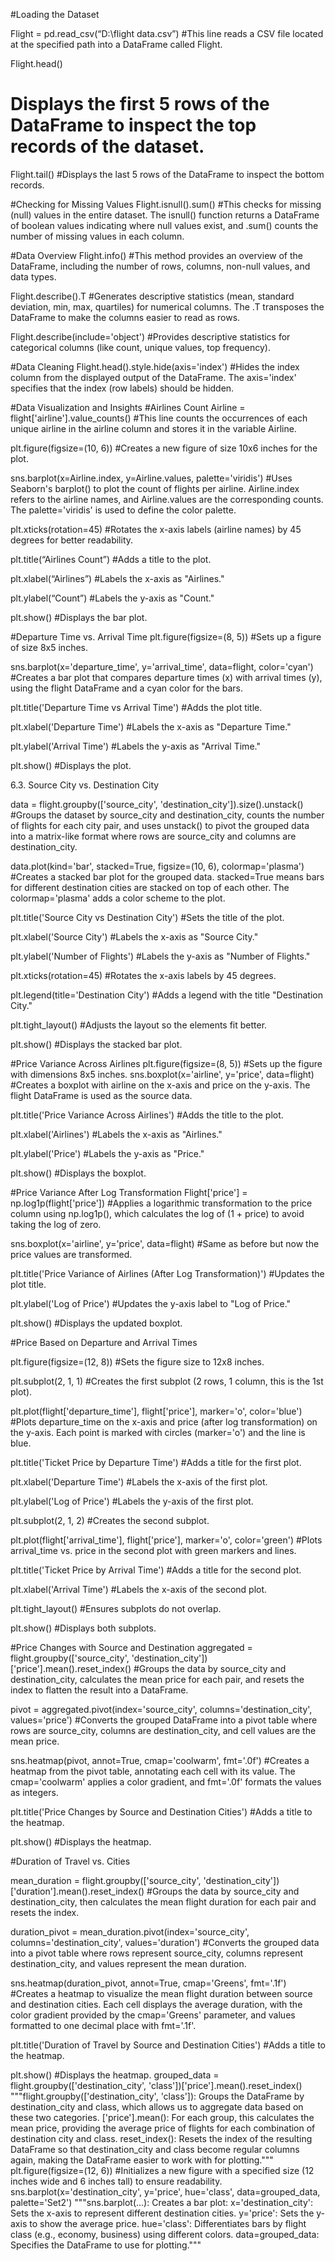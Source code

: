 #Loading the Dataset

Flight = pd.read_csv(“D:\\flight data.csv”)
#This line reads a CSV file located at the specified path into a DataFrame called Flight.

Flight.head()
# Displays the first 5 rows of the DataFrame to inspect the top records of the dataset.

Flight.tail()
#Displays the last 5 rows of the DataFrame to inspect the bottom records.

#Checking for Missing Values
Flight.isnull().sum()
#This checks for missing (null) values in the entire dataset. The isnull() function returns a DataFrame of boolean values indicating where null values exist, and .sum() counts the number of missing values in each column.

#Data Overview
Flight.info()
#This method provides an overview of the DataFrame, including the number of rows, columns, non-null values, and data types.

Flight.describe().T
#Generates descriptive statistics (mean, standard deviation, min, max, quartiles) for numerical columns. The .T transposes the DataFrame to make the columns easier to read as rows.

Flight.describe(include='object')
#Provides descriptive statistics for categorical columns (like count, unique values, top frequency).

#Data Cleaning
Flight.head().style.hide(axis='index')
#Hides the index column from the displayed output of the DataFrame. The axis='index' specifies that the index (row labels) should be hidden.

#Data Visualization and Insights
#Airlines Count
Airline = flight['airline'].value_counts()
#This line counts the occurrences of each unique airline in the airline column and stores it in the variable Airline.

plt.figure(figsize=(10, 6))
#Creates a new figure of size 10x6 inches for the plot.

sns.barplot(x=Airline.index, y=Airline.values, palette='viridis')
#Uses Seaborn's barplot() to plot the count of flights per airline. Airline.index refers to the airline names, and Airline.values are the corresponding counts. The palette='viridis' is used to define the color palette.

plt.xticks(rotation=45)
#Rotates the x-axis labels (airline names) by 45 degrees for better readability.

plt.title(“Airlines Count”)
#Adds a title to the plot.

plt.xlabel(“Airlines”)
#Labels the x-axis as "Airlines."

plt.ylabel(“Count”)
#Labels the y-axis as "Count."

plt.show()
#Displays the bar plot.

#Departure Time vs. Arrival Time
plt.figure(figsize=(8, 5))
#Sets up a figure of size 8x5 inches.

sns.barplot(x='departure_time', y='arrival_time', data=flight, color='cyan')
#Creates a bar plot that compares departure times (x) with arrival times (y), using the flight DataFrame and a cyan color for the bars.

plt.title('Departure Time vs Arrival Time')
#Adds the plot title.

plt.xlabel('Departure Time')
#Labels the x-axis as "Departure Time."

plt.ylabel('Arrival Time')
#Labels the y-axis as "Arrival Time."

plt.show()
#Displays the plot.


6.3. Source City vs. Destination City

data = flight.groupby(['source_city', 'destination_city']).size().unstack()
#Groups the dataset by source_city and destination_city, counts the number of flights for each city pair, and uses unstack() to pivot the grouped data into a matrix-like format where rows are source_city and columns are destination_city.

data.plot(kind='bar', stacked=True, figsize=(10, 6), colormap='plasma')
#Creates a stacked bar plot for the grouped data. stacked=True means bars for different destination cities are stacked on top of each other. The colormap='plasma' adds a color scheme to the plot.

plt.title('Source City vs Destination City')
#Sets the title of the plot.

plt.xlabel('Source City')
#Labels the x-axis as "Source City."

plt.ylabel('Number of Flights')
#Labels the y-axis as "Number of Flights."

plt.xticks(rotation=45)
#Rotates the x-axis labels by 45 degrees.

plt.legend(title='Destination City')
#Adds a legend with the title "Destination City."

plt.tight_layout()
#Adjusts the layout so the elements fit better.

plt.show()
#Displays the stacked bar plot.


#Price Variance Across Airlines
plt.figure(figsize=(8, 5))
#Sets up the figure with dimensions 8x5 inches.
sns.boxplot(x='airline', y='price', data=flight)
#Creates a boxplot with airline on the x-axis and price on the y-axis. The flight DataFrame is used as the source data.

plt.title('Price Variance Across Airlines')
#Adds the title to the plot.

plt.xlabel('Airlines')
#Labels the x-axis as "Airlines."

plt.ylabel('Price')
#Labels the y-axis as "Price."

plt.show()
#Displays the boxplot.

#Price Variance After Log Transformation
Flight['price'] = np.log1p(flight['price'])
#Applies a logarithmic transformation to the price column using np.log1p(), which calculates the log of (1 + price) to avoid taking the log of zero.

sns.boxplot(x='airline', y='price', data=flight)
#Same as before but now the price values are transformed.

plt.title('Price Variance of Airlines (After Log Transformation)')
#Updates the plot title.

plt.ylabel('Log of Price')
#Updates the y-axis label to "Log of Price."

plt.show()
#Displays the updated boxplot.

#Price Based on Departure and Arrival Times

plt.figure(figsize=(12, 8))
#Sets the figure size to 12x8 inches.

plt.subplot(2, 1, 1)
#Creates the first subplot (2 rows, 1 column, this is the 1st plot).

plt.plot(flight['departure_time'], flight['price'], marker='o', color='blue')
#Plots departure_time on the x-axis and price (after log transformation) on the y-axis. Each point is marked with circles (marker='o') and the line is blue.

plt.title('Ticket Price by Departure Time')
#Adds a title for the first plot.

plt.xlabel('Departure Time')
#Labels the x-axis of the first plot.

plt.ylabel('Log of Price')
#Labels the y-axis of the first plot.

plt.subplot(2, 1, 2)
#Creates the second subplot.

plt.plot(flight['arrival_time'], flight['price'], marker='o', color='green')
#Plots arrival_time vs. price in the second plot with green markers and lines.

plt.title('Ticket Price by Arrival Time')
#Adds a title for the second plot.

plt.xlabel('Arrival Time')
#Labels the x-axis of the second plot.

plt.tight_layout()
#Ensures subplots do not overlap.

plt.show()
#Displays both subplots.

#Price Changes with Source and Destination
aggregated = flight.groupby(['source_city', 'destination_city'])['price'].mean().reset_index()
#Groups the data by source_city and destination_city, calculates the mean price for each pair, and resets the index to flatten the result into a DataFrame.

pivot = aggregated.pivot(index='source_city', columns='destination_city', values='price')
#Converts the grouped DataFrame into a pivot table where rows are source_city, columns are destination_city, and cell values are the mean price.

sns.heatmap(pivot, annot=True, cmap='coolwarm', fmt='.0f')
#Creates a heatmap from the pivot table, annotating each cell with its value. The cmap='coolwarm' applies a color gradient, and fmt='.0f' formats the values as integers.

plt.title('Price Changes by Source and Destination Cities')
#Adds a title to the heatmap.

plt.show()
#Displays the heatmap.


#Duration of Travel vs. Cities

mean_duration = flight.groupby(['source_city', 'destination_city'])['duration'].mean().reset_index()
#Groups the data by source_city and destination_city, then calculates the mean flight duration for each pair and resets the index.

duration_pivot = mean_duration.pivot(index='source_city', columns='destination_city', values='duration')
#Converts the grouped data into a pivot table where rows represent source_city, columns represent destination_city, and values represent the mean duration.

sns.heatmap(duration_pivot, annot=True, cmap='Greens', fmt='.1f')
#Creates a heatmap to visualize the mean flight duration between source and destination cities. Each cell displays the average duration, with the color gradient provided by the cmap='Greens' parameter, and values formatted to one decimal place with fmt='.1f'.

plt.title('Duration of Travel by Source and Destination Cities')
#Adds a title to the heatmap.

plt.show()
#Displays the heatmap.
grouped_data = flight.groupby(['destination_city', 'class'])['price'].mean().reset_index()
"""flight.groupby(['destination_city', 'class']): Groups the DataFrame by destination_city and class, which allows us to aggregate data based on these two categories.
['price'].mean(): For each group, this calculates the mean price, providing the average price of flights for each combination of destination city and class.
reset_index(): Resets the index of the resulting DataFrame so that destination_city and class become regular columns again, making the DataFrame easier to work with for plotting."""
plt.figure(figsize=(12, 6))
#Initializes a new figure with a specified size (12 inches wide and 6 inches tall) to ensure readability.
sns.barplot(x='destination_city', y='price', hue='class', data=grouped_data, palette='Set2')
"""sns.barplot(...): Creates a bar plot:
x='destination_city': Sets the x-axis to represent different destination cities.
y='price': Sets the y-axis to show the average price.
hue='class': Differentiates bars by flight class (e.g., economy, business) using different colors.
data=grouped_data: Specifies the DataFrame to use for plotting."""
